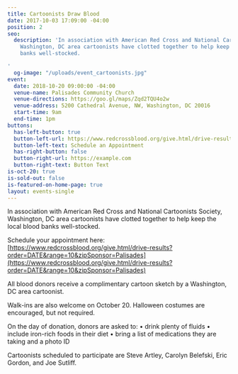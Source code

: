 ```yaml
---
title: Cartoonists Draw Blood
date: 2017-10-03 17:09:00 -04:00
position: 2
seo:
  description: 'In association with American Red Cross and National Cartoonists Society,
    Washington, DC area cartoonists have clotted together to help keep the local blood
    banks well-stocked.

'
  og-image: "/uploads/event_cartoonists.jpg"
event:
  date: 2018-10-20 09:00:00 -04:00
  venue-name: Palisades Community Church
  venue-directions: https://goo.gl/maps/Zqd2TQU4o2w
  venue-address: 5200 Cathedral Avenue, NW, Washington, DC 20016
  start-time: 9am
  end-time: 1pm
buttons:
  has-left-button: true
  button-left-url: https://www.redcrossblood.org/give.html/drive-results?order=DATE&range=10&zipSponsor=Palisades
  button-left-text: Schedule an Appointment
  has-right-button: false
  button-right-url: https://example.com
  button-right-text: Button Text
is-oct-20: true
is-sold-out: false
is-featured-on-home-page: true
layout: events-single
---
```


In association with American Red Cross and National Cartoonists Society, Washington, DC area cartoonists have clotted together to help keep the local blood banks well-stocked.

Schedule your appointment here: [https://www.redcrossblood.org/give.html/drive-results?order=DATE&range=10&zipSponsor=Palisades](https://www.redcrossblood.org/give.html/drive-results?order=DATE&range=10&zipSponsor=Palisades)

All blood donors receive a complimentary cartoon sketch by a Washington, DC area cartoonist.

Walk-ins are also welcome on October 20. Halloween costumes are encouraged, but not required.

On the day of donation, donors are asked to: 
• drink plenty of fluids
• include iron-rich foods in their diet
• bring a list of medications they are taking and a photo ID

Cartoonists scheduled to participate are Steve Artley, Carolyn Belefski, Eric Gordon, and Joe Sutliff.
